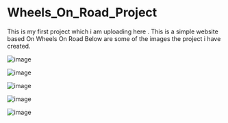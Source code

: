 # Wheels_On_Road_Project

This is my first project which i am uploading here . This is a simple website based On Wheels On Road
Below are some of the images the project i have created.

![image](https://github.com/RahulLikhar34/Tech-Project/assets/109016660/f4658c73-4151-46e7-b3d6-cbd9e9f0c4b2)

![image](https://github.com/RahulLikhar34/Tech-Project/assets/109016660/6122def6-887b-4d07-94d4-41f4ff8dca70)

![image](https://github.com/RahulLikhar34/Tech-Project/assets/109016660/522f0cb8-7b30-4741-8c6c-126bd0176301)

![image](https://github.com/RahulLikhar34/Tech-Project/assets/109016660/d7b5bf84-6d43-4c29-9f7d-70cf64ccd8ac)

![image](https://github.com/RahulLikhar34/Tech-Project/assets/109016660/c9347e5c-8e56-40f4-87b4-4ccf5e6f086f)
